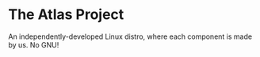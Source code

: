 # The Atlas Project
An independently-developed Linux distro, where each component is made by us. No GNU!
